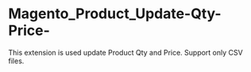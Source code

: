# Magento_Product_Update-Qty-Price-
This extension is used update Product Qty and Price.
Support only CSV files.
